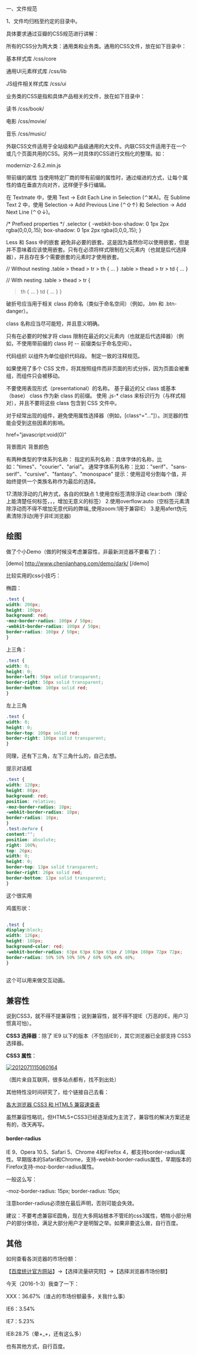 

一、文件规范

1、文件均归档至约定的目录中。

具体要求通过豆瓣的CSS规范进行讲解：

所有的CSS分为两大类：通用类和业务类。通用的CSS文件，放在如下目录中：

基本样式库 /css/core 

通用UI元素样式库 /css/lib 

JS组件相关样式库 /css/ui 

业务类的CSS是指和具体产品相关的文件，放在如下目录中：

读书 /css/book/ 

电影 /css/movie/ 

音乐 /css/music/ 



外联CSS文件适用于全站级和产品级通用的大文件。内联CSS文件适用于在一个或几个页面共用的CSS。另外一对具体的CSS进行文档化的整理。如：



modernizr-2.6.2.min.js


带前缀的属性
当使用特定厂商的带有前缀的属性时，通过缩进的方式，让每个属性的值在垂直方向对齐，这样便于多行编辑。
 
在 Textmate 中，使用 Text → Edit Each Line in Selection (⌃⌘A)。在 Sublime Text 2 中，使用 Selection → Add Previous Line (⌃⇧↑) 和 Selection → Add Next Line (⌃⇧↓)。

/* Prefixed properties */
.selector {
    -webkit-box-shadow: 0 1px 2px rgba(0,0,0,.15);
                box-shadow: 0 1px 2px rgba(0,0,0,.15);
}





Less 和 Sass 中的嵌套
避免非必要的嵌套。这是因为虽然你可以使用嵌套，但是并不意味着应该使用嵌套。只有在必须将样式限制在父元素内（也就是后代选择器），并且存在多个需要嵌套的元素时才使用嵌套。

// Without nesting
.table > thead > tr > th { … }
.table > thead > tr > td { … }
 
// With nesting
.table > thead > tr {
  > th { … }
  > td { … }
}


破折号应当用于相关 class 的命名（类似于命名空间）（例如，.btn 和 .btn-danger）。



class 名称应当尽可能短，并且意义明确。

只有在必要的时候才将 class 限制在最近的父元素内（也就是后代选择器）（例如，不使用带前缀的 class 时 -- 前缀类似于命名空间）。


代码组织
以组件为单位组织代码段。
制定一致的注释规范。

如果使用了多个 CSS 文件，将其按照组件而非页面的形式分拆，因为页面会被重组，而组件只会被移动。



不要使用表现形式（presentational）的名称。
基于最近的父 class 或基本（base） class 作为新 class 的前缀。
使用 .js-* class 来标识行为（与样式相对），并且不要将这些 class 包含到 CSS 文件中。

对于经常出现的组件，避免使用属性选择器（例如，[class^="..."]）。浏览器的性能会受到这些因素的影响。

href="javascript:void(0)"

背景图片 背景颜色

有两种类型的字体系列名称：
指定的系列名称：具体字体的名称，比如："times"、"courier"、"arial"。
通常字体系列名称：比如："serif"、"sans-serif"、"cursive"、"fantasy"、"monospace"
提示：使用逗号分割每个值，并始终提供一个类族名称作为最后的选择。


17.清除浮动的几种方式，各自的优缺点
1.使用空标签清除浮动 clear:both（理论上能清楚任何标签，，，增加无意义的标签）
2.使用overflow:auto（空标签元素清除浮动而不得不增加无意代码的弊端,,使用zoom:1用于兼容IE）
3.是用afert伪元素清除浮动(用于非IE浏览器)



## 绘图
 
做了个小Demo（做的时候没考虑兼容性，非最新浏览器不要看了）：
 
[demo] http://www.chenjianhang.com/demo/dark/ [/demo]
 
比较实用的css小技巧：
 
椭圆：
 
```css
.test {
width: 200px;
height: 100px;
background: red;
-moz-border-radius: 100px / 50px;
-webkit-border-radius: 100px / 50px;
border-radius: 100px / 50px;
}
```
 
上三角：
 
```css
.test {
width: 0;
height: 0;
border-left: 50px solid transparent;
border-right: 50px solid transparent;
border-bottom: 100px solid red;
}
```
 
左上三角
 
```css
.test {
width: 0;
height: 0;
border-top: 100px solid red;
border-right: 100px solid transparent;
}
```
 
同理，还有下三角，左下三角什么的，自己去想。
 
提示对话框
 
```css
.test {
width: 120px;
height: 80px;
background: red;
position: relative;
-moz-border-radius: 10px;
-webkit-border-radius: 10px;
border-radius: 10px;
}
.test:before {
content:"";
position: absolute;
right: 100%;
top: 26px;
width: 0;
height: 0;
border-top: 13px solid transparent;
border-right: 26px solid red;
border-bottom: 13px solid transparent;
}
```
 
这个很实用
 
鸡蛋形状：
 
```css
 
.test {
display:block;
width: 126px;
height: 180px;
background-color: red;
-webkit-border-radius: 63px 63px 63px 63px / 108px 108px 72px 72px;
border-radius: 50% 50% 50% 50% / 60% 60% 40% 40%;
}
 
```
 
这个可以用来做交互动画。
 
## 兼容性
 
说到CSS3，就不得不提兼容性；说到兼容性，就不得不提IE（万恶的IE，用户习惯真可怕）。
 
**CSS3 选择器**：除了 IE9 以下的版本（不包括IE9），其它浏览器已全部支持 CSS3 选择器。
 
**CSS3 属性**：
 
[![2012071115060164](http://www.chenjianhang.com/wp-content/uploads/2016/01/2012071115060164-203x300.jpg)](http://www.chenjianhang.com/wp-content/uploads/2016/01/2012071115060164.jpg)
 
（图片来自互联网，很多站点都有，找不到出处）
 
其他特性没时间研究了，给个链接自己去看：
 
[各大浏览器 CSS3 和 HTML5 兼容速查表](http://tools.yesky.com/233/30105733.shtml)
 
虽然兼容性略坑，但HTML5+CSS3已经逐渐成为主流了，兼容性的解决方案还是有的，改天再写。
 
#### border-radius
 
IE 9、Opera 10.5、Safari 5、Chrome 4和Firefox 4，都支持border-radius属性。早期版本的Safari和Chrome，支持-webkit-border-radius属性，早期版本的Firefox支持-moz-border-radius属性。
 
一般这么写：
 
-moz-border-radius: 15px;
border-radius: 15px;
 
注意border-radius必须放在最后声明，否则可能会失效。
 
建议：不要考虑兼容IE圆角，现在大多网站根本不管IE的css3属性，牺牲小部分用户的部分体验，满足大部分用户才是明智之举。如果非要这么做，自行百度。
 
## 其他
 
如何查看各浏览器的市场份额：
 
【[百度统计官方网站](http://tongji.baidu.com/)】-&gt;【选择流量研究院】-&gt;【选择浏览器市场份额】
 
今天（2016-1-3）我查了一下：
 
XXX：36.67%（谁占的市场份额最多，关我什么事）
 
IE6：3.54%
 
IE7：5.23%
 
IE8:28.75（晕+_+，还有这么多）
 
也有其他方式，自行百度。